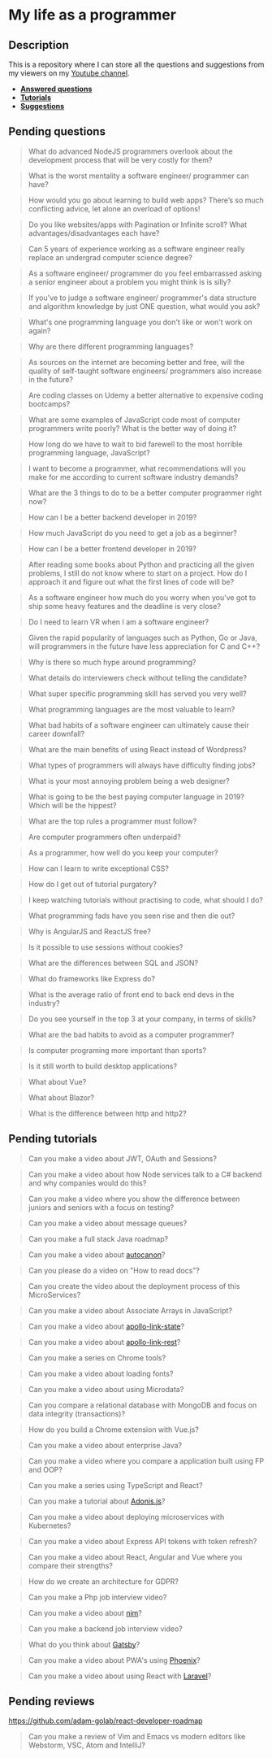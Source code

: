 # My life as a programmer

## Description

This is a repository where I can store all the 
questions and suggestions from my viewers on my [Youtube channel](https://www.youtube.com/user/Fidde12345).

* **[Answered questions](https://www.youtube.com/playlist?list=PLBAZWBMYeVYjXogYQDd1rwVI0c5YoioqU)**
* **[Tutorials](./tutorials.md)**
* **[Suggestions](./suggestions.md)**

## Pending questions

> What do advanced NodeJS programmers overlook about the development process that will be very costly for them?

> What is the worst mentality a software engineer/ programmer can have?

> How would you go about learning to build web apps? There’s so much conflicting advice, let alone an overload of options!

> Do you like websites/apps with Pagination or Infinite scroll? What advantages/disadvantages each have?

> Can 5 years of experience working as a software engineer really replace an undergrad computer science degree?

> As a software engineer/ programmer do you feel embarrassed asking a senior engineer about a problem you might think is is silly?

> If you've to judge a software engineer/ programmer's data structure and algorithm knowledge by just ONE question, what would you ask?

> What's one programming language you don't like or won't work on again?

> Why are there different programming languages?

> As sources on the internet are becoming better and free, will the quality of self-taught software engineers/ programmers also increase in the future?

> Are coding classes on Udemy a better alternative to expensive coding bootcamps?

> What are some examples of JavaScript code most of computer programmers write poorly? What is the better way of doing it?

> How long do we have to wait to bid farewell to the most horrible programming language, JavaScript?

> I want to become a programmer, what recommendations will you make for me according to current software industry demands?

> What are the 3 things to do to be a better computer programmer right now?

> How can I be a better backend developer in 2019?

> How much JavaScript do you need to get a job as a beginner?

> How can I be a better frontend developer in 2019?

> After reading some books about Python and practicing all the given problems, I still do not know where to start on a project. How do I approach it and figure out what the first lines of code will be?

> As a software engineer how much do you worry when you've got to ship some heavy features and the deadline is very close?

> Do I need to learn VR when I am a software engineer?

> Given the rapid popularity of languages such as Python, Go or Java, will programmers in the future have less appreciation for C and C++?

> Why is there so much hype around programming?

> What details do interviewers check without telling the candidate?

> What super specific programming skill has served you very well?

> What programming languages are the most valuable to learn?

> What bad habits of a software engineer can ultimately cause their career downfall?

> What are the main benefits of using React instead of Wordpress?

> What types of programmers will always have difficulty finding jobs?

> What is your most annoying problem being a web designer?

> What is going to be the best paying computer language in 2019? Which will be the hippest?

> What are the top rules a programmer must follow?

> Are computer programmers often underpaid?

> As a programmer, how well do you keep your computer?

> How can I learn to write exceptional CSS?

> How do I get out of tutorial purgatory?

> I keep watching tutorials without practising to code, what should I do?

> What programming fads have you seen rise and then die out?

> Why is AngularJS and ReactJS free?

> Is it possible to use sessions without cookies?

> What are the differences between SQL and JSON?

> What do frameworks like Express do?

> What is the average ratio of front end to back end devs in the industry?

> Do you see yourself in the top 3 at your company, in terms of skills?

> What are the bad habits to avoid as a computer programmer?

> Is computer programing more important than sports?

> Is it still worth to build desktop applications?

> What about Vue?

> What about Blazor?

> What is the difference between http and http2?

## Pending tutorials

> Can you make a video about JWT, OAuth and Sessions?

> Can you make a video about how Node services talk to a C# backend and why companies would do this?

> Can you make a video where you show the difference between juniors and seniors with a focus on testing?

> Can you make a video about message queues?

> Can you make a full stack Java roadmap?

> Can you make a video about [autocanon](https://github.com/mcollina/autocannon)?

> Can you please do a video on "How to read docs"?

> Can you create the video about the deployment process of this MicroServices?

> Can you make a video about Associate Arrays in JavaScript?

> Can you make a video about [apollo-link-state](https://www.apollographql.com/docs/link/links/state.html)?

> Can you make a video about [apollo-link-rest](https://www.apollographql.com/docs/link/links/rest.html)?

> Can you make a series on Chrome tools?

> Can you make a video about loading fonts?

> Can you make a video about using Microdata?

> Can you compare a relational database with MongoDB and focus on data integrity (transactions)?

> How do you build a Chrome extension with Vue.js?

> Can you make a video about enterprise Java?

> Can you make a video where you compare a application built using FP and OOP?

> Can you make a series using TypeScript and React?

> Can you make a tutorial about [Adonis.js](https://adonisjs.com/)?

> Can you make a video about deploying microservices with Kubernetes?

> Can you make a video about Express API tokens with token refresh?

> Can you make a video about React, Angular and Vue where you compare their strengths?

> How do we create an architecture for GDPR?

> Can you make a Php job interview video?

> Can you make a video about [nim](https://nim-lang.org/)?

> Can you make a backend job interview video?

> What do you think about [Gatsby](https://www.gatsbyjs.org/docs/)?

> Can you make a video about PWA's using [Phoenix](http://phoenixframework.org)?

> Can you make a video about using React with [Laravel](https://laravel.com/)?

## Pending reviews

https://github.com/adam-golab/react-developer-roadmap

> Can you make a review of Vim and Emacs vs modern editors like Webstorm, VSC, Atom and IntelliJ?
